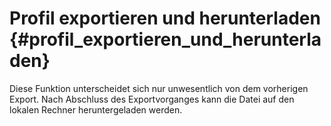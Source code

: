 # Profil exportieren und herunterladen {#profil_exportieren_und_herunterladen}

Diese Funktion unterscheidet sich nur unwesentlich von dem vorherigen Export. Nach Abschluss des Exportvorganges kann die Datei auf den lokalen Rechner heruntergeladen werden.



